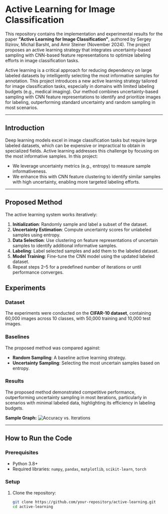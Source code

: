 # Active Learning for Image Classification

This repository contains the implementation and experimental results for the paper **"Active Learning for Image Classification"**, authored by Sergey Ilizirov, Michal Barsht, and Amir Steiner (November 2024). The project proposes an active learning strategy that integrates uncertainty-based sampling with CNN-based feature representations to optimize labeling efforts in image classification tasks.

Active learning is a critical approach for reducing dependency on large labeled datasets by intelligently selecting the most informative samples for annotation. This project introduces a new active learning strategy tailored for image classification tasks, especially in domains with limited labeling budgets (e.g., medical imaging). Our method combines uncertainty-based sampling with CNN feature representations to identify and prioritize images for labeling, outperforming standard uncertainty and random sampling in most scenarios.

---

## Introduction

Deep learning models excel in image classification tasks but require large labeled datasets, which can be expensive or impractical to obtain in specialized fields. Active learning addresses this challenge by focusing on the most informative samples. In this project:
- We leverage uncertainty metrics (e.g., entropy) to measure sample informativeness.
- We enhance this with CNN feature clustering to identify similar samples with high uncertainty, enabling more targeted labeling efforts.

---

## Proposed Method

The active learning system works iteratively:
1. **Initialization**: Randomly sample and label a subset of the dataset.
2. **Uncertainty Estimation**: Compute uncertainty scores for unlabeled samples using entropy.
3. **Data Selection**: Use clustering on feature representations of uncertain samples to identify additional informative samples.
4. **Labeling**: Label selected samples and add them to the labeled dataset.
5. **Model Training**: Fine-tune the CNN model using the updated labeled dataset.
6. Repeat steps 2–5 for a predefined number of iterations or until performance converges.

## Experiments

### Dataset
The experiments were conducted on the **CIFAR-10 dataset**, containing 60,000 images across 10 classes, with 50,000 training and 10,000 test images.

### Baselines
The proposed method was compared against:
- **Random Sampling**: A baseline active learning strategy.
- **Uncertainty Sampling**: Selecting the most uncertain samples based on entropy.

### Results
The proposed method demonstrated competitive performance, outperforming uncertainty sampling in most iterations, particularly in scenarios with minimal labeled data, highlighting its efficiency in labeling budgets.

**Sample Graph:**
![Accuracy vs. Iterations](result.png)

---

## How to Run the Code

### Prerequisites
- Python 3.8+
- Required libraries: `numpy`, `pandas`, `matplotlib`, `scikit-learn`, `torch`

### Setup
1. Clone the repository:
   ```bash
   git clone https://github.com/your-repository/active-learning.git
   cd active-learning
